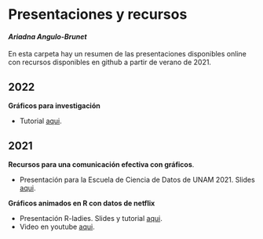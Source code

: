 # Presentaciones y recursos
#### _Ariadna Angulo-Brunet_

En esta carpeta hay un resumen de las presentaciones disponibles online con recursos disponibles en github a partir de verano de 2021.

##  2022

**Gráficos para investigación**
- Tutorial  [aqui](https://github.com/AnguloB/Presentaciones/tree/main/2022/Gráficos%20para%20investigación).

##  2021

**Recursos para una comunicación efectiva con gráficos**. 

- Presentación para la Escuela de Ciencia de Datos de UNAM 2021. Slides [aqui](/2021/2021_RecursosParaGraficos.pdf).

**Gráficos animados en R con datos de netflix**

- Presentación R-ladies. Slides y tutorial  [aqui](https://github.com/AnguloB/tutorial-gganimate).
- Video en youtube [aqui](https://www.youtube.com/watch?v=A6OE1zeCdGA&t=539s).
